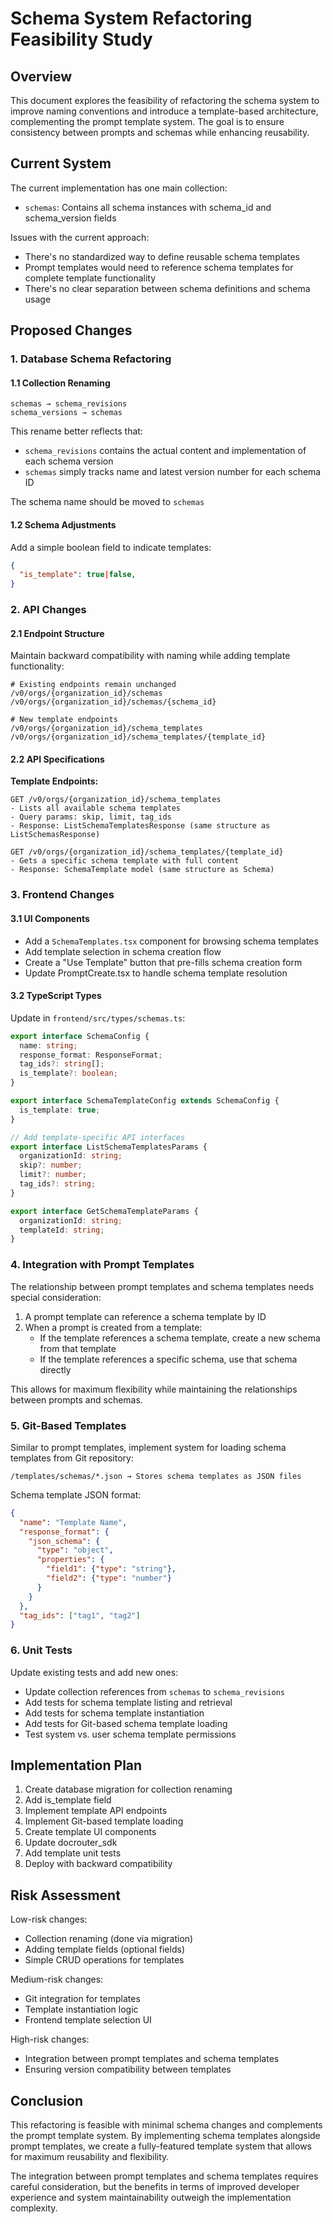 # Schema System Refactoring Feasibility Study

## Overview

This document explores the feasibility of refactoring the schema system to improve naming conventions and introduce a template-based architecture, complementing the prompt template system. The goal is to ensure consistency between prompts and schemas while enhancing reusability.

## Current System

The current implementation has one main collection:
- `schemas`: Contains all schema instances with schema_id and schema_version fields

Issues with the current approach:
- There's no standardized way to define reusable schema templates
- Prompt templates would need to reference schema templates for complete template functionality
- There's no clear separation between schema definitions and schema usage

## Proposed Changes

### 1. Database Schema Refactoring

#### 1.1 Collection Renaming

```
schemas → schema_revisions
schema_versions → schemas
```

This rename better reflects that:
- `schema_revisions` contains the actual content and implementation of each schema version
- `schemas` simply tracks name and latest version number for each schema ID

The schema name should be moved to `schemas`

#### 1.2 Schema Adjustments

Add a simple boolean field to indicate templates:
```json
{
  "is_template": true|false,
}
```

### 2. API Changes

#### 2.1 Endpoint Structure

Maintain backward compatibility with naming while adding template functionality:

```
# Existing endpoints remain unchanged
/v0/orgs/{organization_id}/schemas
/v0/orgs/{organization_id}/schemas/{schema_id}

# New template endpoints
/v0/orgs/{organization_id}/schema_templates
/v0/orgs/{organization_id}/schema_templates/{template_id}
```

#### 2.2 API Specifications

**Template Endpoints:**

```
GET /v0/orgs/{organization_id}/schema_templates
- Lists all available schema templates
- Query params: skip, limit, tag_ids
- Response: ListSchemaTemplatesResponse (same structure as ListSchemasResponse)

GET /v0/orgs/{organization_id}/schema_templates/{template_id}
- Gets a specific schema template with full content
- Response: SchemaTemplate model (same structure as Schema)
```

### 3. Frontend Changes

#### 3.1 UI Components

- Add a `SchemaTemplates.tsx` component for browsing schema templates
- Add template selection in schema creation flow
- Create a "Use Template" button that pre-fills schema creation form
- Update PromptCreate.tsx to handle schema template resolution

#### 3.2 TypeScript Types

Update in `frontend/src/types/schemas.ts`:
```typescript
export interface SchemaConfig {
  name: string;
  response_format: ResponseFormat;
  tag_ids?: string[];
  is_template?: boolean;
}

export interface SchemaTemplateConfig extends SchemaConfig {
  is_template: true;
}

// Add template-specific API interfaces
export interface ListSchemaTemplatesParams {
  organizationId: string;
  skip?: number;
  limit?: number;
  tag_ids?: string;
}

export interface GetSchemaTemplateParams {
  organizationId: string;
  templateId: string;
}
```

### 4. Integration with Prompt Templates

The relationship between prompt templates and schema templates needs special consideration:

1. A prompt template can reference a schema template by ID
2. When a prompt is created from a template:
   - If the template references a schema template, create a new schema from that template
   - If the template references a specific schema, use that schema directly

This allows for maximum flexibility while maintaining the relationships between prompts and schemas.

### 5. Git-Based Templates

Similar to prompt templates, implement system for loading schema templates from Git repository:

```
/templates/schemas/*.json → Stores schema templates as JSON files
```

Schema template JSON format:
```json
{
  "name": "Template Name",
  "response_format": {
    "json_schema": {
      "type": "object",
      "properties": {
        "field1": {"type": "string"},
        "field2": {"type": "number"}
      }
    }
  },
  "tag_ids": ["tag1", "tag2"]
}
```

### 6. Unit Tests

Update existing tests and add new ones:
- Update collection references from `schemas` to `schema_revisions`
- Add tests for schema template listing and retrieval
- Add tests for schema template instantiation
- Add tests for Git-based schema template loading
- Test system vs. user schema template permissions

## Implementation Plan

1. Create database migration for collection renaming
2. Add is_template field
3. Implement template API endpoints
4. Implement Git-based template loading
5. Create template UI components
6. Update docrouter_sdk
7. Add template unit tests
8. Deploy with backward compatibility

## Risk Assessment

Low-risk changes:
- Collection renaming (done via migration)
- Adding template fields (optional fields)
- Simple CRUD operations for templates

Medium-risk changes:
- Git integration for templates
- Template instantiation logic
- Frontend template selection UI

High-risk changes:
- Integration between prompt templates and schema templates
- Ensuring version compatibility between templates

## Conclusion

This refactoring is feasible with minimal schema changes and complements the prompt template system. By implementing schema templates alongside prompt templates, we create a fully-featured template system that allows for maximum reusability and flexibility.

The integration between prompt templates and schema templates requires careful consideration, but the benefits in terms of improved developer experience and system maintainability outweigh the implementation complexity.
